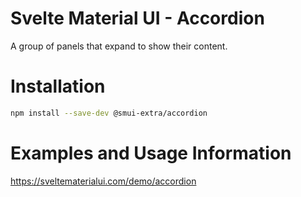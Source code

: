 # Svelte Material UI - Accordion

A group of panels that expand to show their content.

# Installation

```sh
npm install --save-dev @smui-extra/accordion
```

# Examples and Usage Information

https://sveltematerialui.com/demo/accordion
